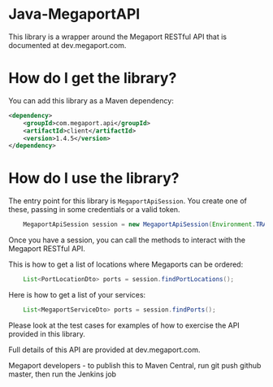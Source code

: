 # Java-MegaportAPI

This library is a wrapper around the Megaport RESTful API that is documented at dev.megaport.com.

How do I get the library?
=========================

You can add this library as a Maven dependency:

```xml
<dependency>
    <groupId>com.megaport.api</groupId>
    <artifactId>client</artifactId>
    <version>1.4.5</version>
</dependency>
```

How do I use the library?
=========================

The entry point for this library is ```MegaportApiSession```.  You create one of these, passing in some credentials or a valid token.

```java
    MegaportApiSession session = new MegaportApiSession(Environment.TRAINING, "api.test", "Abc123");
```

Once you have a session, you can call the methods to interact with the Megaport RESTful API.

This is how to get a list of locations where Megaports can be ordered:

```java
    List<PortLocationDto> ports = session.findPortLocations();
```

Here is how to get a list of your services:

```java
    List<MegaportServiceDto> ports = session.findPorts();
```

Please look at the test cases for examples of how to exercise the API provided in this library.

Full details of this API are provided at dev.megaport.com.

Megaport developers - to publish this to Maven Central, run git push github master, then run the Jenkins job
